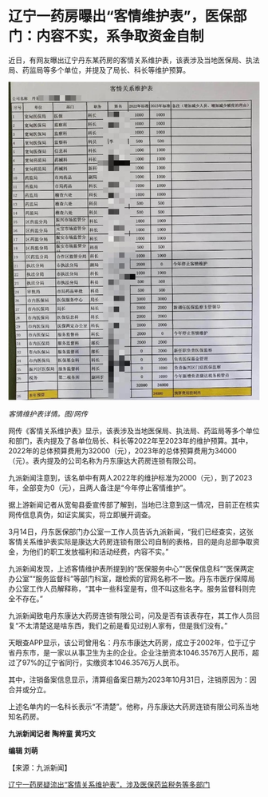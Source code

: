# 辽宁一药房曝出“客情维护表”，医保部门：内容不实，系争取资金自制

近日，有网友曝出辽宁丹东某药房的客情关系维护表，该表涉及当地医保局、执法局、药监局等多个单位，并提及了局长、科长等维护预算。

![965991fa830d343650944ce27e95b21e.jpg](https://raw.githubusercontent.com/qqhsx/qqnews_image/main/2024/03/14/辽宁一药房曝出“客情维护表”，医保部门：内容不实，系争取资金自制/965991fa830d343650944ce27e95b21e.jpg)

_客情维护表详情。图/网传_

网传《客情关系维护表》显示，该表涉及当地医保局、执法局、药监局等多个单位和部门，表内提及了各单位局长、科长等2022年至2023年的维护预算。其中，2022年的总体预算费用为32000（元），2023年的总体预算费用为34000（元）。表内提及的公司名称为丹东康达大药房连锁有限公司。

九派新闻注意到，该名单中有两人2022年的维护标准为2000（元），到了2023年，全部变为0（元），且两人备注是“今年停止客情维护”。

据上游新闻记者从宽甸县委宣传部了解到，当地已注意到这一情况，目前正在核实网传信息真伪，如证实属实，将立即展开调查。

3月14日，丹东医保部门办公室一工作人员告诉九派新闻，“我们已经查实，这张客情关系维护表实际是康达大药房连锁有限公司自制的表格，目的是向总部争取资金，为他们的职工发放福利和活动经费，内容不实。”

九派新闻发现，上述客情维护表所提到的“医保服务中心”“医保信息科”“医保两定办公室”“服务监督科”等部门科室，跟检索的官网名称不一致。丹东市医疗保障局办公室工作人员解释称，“其中一些科室是有，但不叫这些名字。服务监督科则完全不存在。”

九派新闻致电丹东康达大药房连锁有限公司，问及是否有该表存在，其工作人员回复“不太清楚这是啥东西，我们之前是看见过别人家有，但是我们没有。”

天眼查APP显示，该公司曾用名：丹东市康达大药房，成立于2002年，位于辽宁省丹东市，是一家以从事卫生为主的企业。企业注册资本1046.3576万人民币，超过了97%的辽宁省同行，实缴资本1046.3576万人民币。

其中，注销备案信息显示，清算组备案日期为2023年10月31日，注销原因为：因合并或分立。

上述名单内的一名科长表示“不清楚”。他称，丹东康达大药房连锁有限公司系当地知名药房。

**九派新闻记者 陶梓童 黄巧文**

**编辑 刘萌**

【来源：九派新闻】

[辽宁一药房疑流出“客情关系维护表”，涉及医保药监税务等多部门](https://news.qq.com/rain/a/20240314A07R1500)

